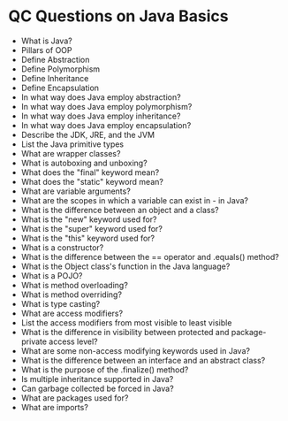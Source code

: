# QC Questions on Java Basics

- What is Java?
 - Pillars of OOP
 - Define Abstraction
 - Define Polymorphism
 - Define Inheritance
 - Define Encapsulation
 - In what way does Java employ abstraction?
 - In what way does Java employ polymorphism?
 - In what way does Java employ inheritance?
 - In what way does Java employ encapsulation?
 - Describe the JDK, JRE, and the JVM
 - List the Java primitive types
 - What are wrapper classes?
 - What is autoboxing and unboxing?
 - What does the "final" keyword mean?
 - What does the "static" keyword mean?
 - What are variable arguments?
 - What are the scopes in which a variable can exist in - in Java?
 - What is the difference between an object and a class?
 - What is the "new" keyword used for?
 - What is the "super" keyword used for?
 - What is the "this" keyword used for?
 - What is a constructor?
 - What is the difference between the == operator and .equals() method?
 - What is the Object class's function in the Java language?
 - What is a POJO?
 - What is method overloading?
 - What is method overriding?
 - What is type casting?
 - What are access modifiers?
 - List the access modifiers from most visible to least visible
 - What is the difference in visibility between protected and package-private access level?
 - What are some non-access modifying keywords used in Java?
 - What is the difference between an interface and an abstract class?
 - What is the purpose of the .finalize() method?
 - Is multiple inheritance supported in Java?
 - Can garbage collected be forced in Java?
 - What are packages used for?
 - What are imports?
